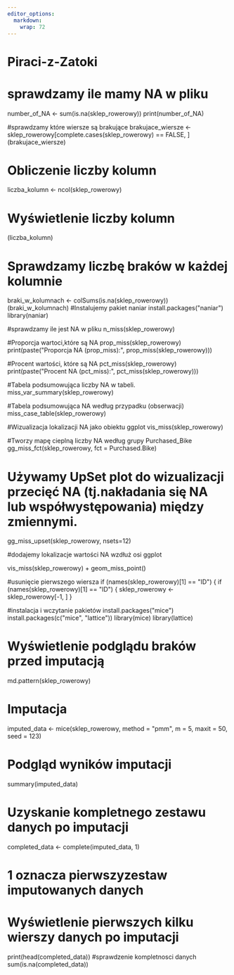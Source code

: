 ```yaml
---
editor_options: 
  markdown: 
    wrap: 72
---
```


# Piraci-z-Zatoki

# sprawdzamy ile mamy NA w pliku
number_of_NA <- sum(is.na(sklep_rowerowy)) 
print(number_of_NA)

#sprawdzamy które wiersze są brakujące 
brakujace_wiersze <-sklep_rowerowy[complete.cases(sklep_rowerowy) == FALSE, ]
(brakujace_wiersze)

# Obliczenie liczby kolumn

liczba_kolumn <- ncol(sklep_rowerowy) 
# Wyświetlenie liczby kolumn
(liczba_kolumn)

# Sprawdzamy liczbę braków w każdej kolumnie

braki_w_kolumnach <- colSums(is.na(sklep_rowerowy))
(braki_w_kolumnach) 
#Instalujemy pakiet naniar
install.packages("naniar") 
library(naniar)

#sprawdzamy ile jest NA w pliku 
n_miss(sklep_rowerowy)

#Proporcja wartoci,które są NA prop_miss(sklep_rowerowy)
print(paste("Proporcja NA (prop_miss):", prop_miss(sklep_rowerowy)))

#Procent wartości, które są NA pct_miss(sklep_rowerowy)
print(paste("Procent NA (pct_miss):", pct_miss(sklep_rowerowy)))

#Tabela podsumowująca liczby NA w tabeli.
miss_var_summary(sklep_rowerowy)

#Tabela podsumowująca NA według przypadku (obserwacji)
miss_case_table(sklep_rowerowy)

#Wizualizacja lokalizacji NA jako obiektu ggplot
vis_miss(sklep_rowerowy)

#Tworzy mapę cieplną liczby NA według grupy Purchased_Bike
gg_miss_fct(sklep_rowerowy, fct = Purchased.Bike)

# Używamy UpSet plot do wizualizacji przecięć NA (tj.nakładania się NA lub współwystępowania) między zmiennymi.

gg_miss_upset(sklep_rowerowy, nsets=12)

#dodajemy lokalizacje wartości NA wzdłuż osi ggplot

vis_miss(sklep_rowerowy) + geom_miss_point()

#usunięcie pierwszego wiersza if (names(sklep_rowerowy)[1] == "ID") {
if (names(sklep_rowerowy)[1] == "ID") {
  sklep_rowerowy <- sklep_rowerowy[-1, ]
}

#instalacja i wczytanie pakietów install.packages("mice")
install.packages(c("mice", "lattice"))
library(mice)
library(lattice)

# Wyświetlenie podglądu braków przed imputacją

md.pattern(sklep_rowerowy) 

# Imputacja

imputed_data <- mice(sklep_rowerowy, method = "pmm", m = 5, maxit = 50,
seed = 123)

# Podgląd wyników imputacji

summary(imputed_data)

# Uzyskanie kompletnego zestawu danych po imputacji

completed_data <- complete(imputed_data, 1) 
# 1 oznacza pierwszyzestaw imputowanych danych

# Wyświetlenie pierwszych kilku wierszy danych po imputacji

print(head(completed_data))
#sprawdzenie kompletnosci danych
sum(is.na(completed_data))
